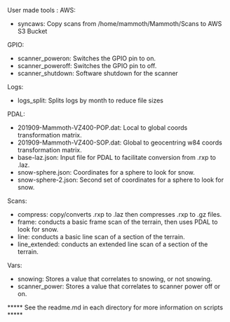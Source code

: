User made tools :
AWS:
  - syncaws: Copy scans from /home/mammoth/Mammoth/Scans to AWS S3 Bucket

GPIO:
  - scanner_poweron: Switches the GPIO pin to on.
  - scanner_poweroff: Switches the GPIO pin to off.
  - scanner_shutdown: Software shutdown for the scanner

Logs:
  - logs_split: Splits logs by month to reduce file sizes

PDAL:
  - 201909-Mammoth-VZ400-POP.dat: Local to global coords transformation matrix.
  - 201909-Mammoth-VZ400-SOP.dat: Global to geocentring w84 coords transformation matrix.
  - base-laz.json: Input file for PDAL to facilitate conversion from .rxp to .laz.
  - snow-sphere.json: Coordinates for a sphere to look for snow.
  - snow-sphere-2.json: Second set of coordinates for a sphere to look for snow.

Scans:
  - compress: copy/converts .rxp to .laz then compresses .rxp to .gz files.
  - frame: conducts a basic frame scan of the terrain, then uses PDAL to look for snow.
  - line: conducts a basic line scan of a section of the terrain.
  - line_extended: conducts an extended line scan of a section of the terrain.

Vars:
  - snowing: Stores a value that correlates to snowing, or not snowing.
  - scanner_power: Stores a value that correlates to scanner power off or on.


***** See the readme.md in each directory for more information on scripts *****
